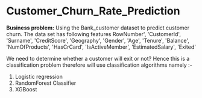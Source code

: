 # Customer_Churn_Rate_Prediction


<b> Business problem:</b> 
Using the Bank_customer  dataset to predict customer churn. The data set has following features RowNumber', 'CustomerId', 'Surname', 'CreditScore', 'Geography',
'Gender', 'Age', 'Tenure', 'Balance', 'NumOfProducts', 'HasCrCard',
'IsActiveMember', 'EstimatedSalary', 'Exited'

We need to determine whether a customer will exit or not? Hence this is a classification problem therefore will use classification
algorithms namely :-
1. Logistic regression
2. RandomForest Classifier
3. XGBoost 
